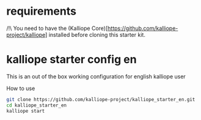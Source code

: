 # requirements
/!\ You need to have the (Kalliope Core)[https://github.com/kalliope-project/kalliope] installed before cloning this starter kit.

# kalliope starter config en

This is an out of the box working configuration for english kalliope user
 
How to use
 ```bash
git clone https://github.com/kalliope-project/kalliope_starter_en.git
cd kalliope_starter_en
kalliope start
```
